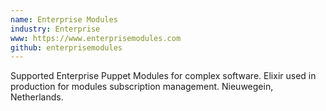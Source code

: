 ```yaml
---
name: Enterprise Modules
industry: Enterprise
www: https://www.enterprisemodules.com
github: enterprisemodules
---
```

Supported Enterprise Puppet Modules for complex software. Elixir used in production for modules subscription management. Nieuwegein, Netherlands.
